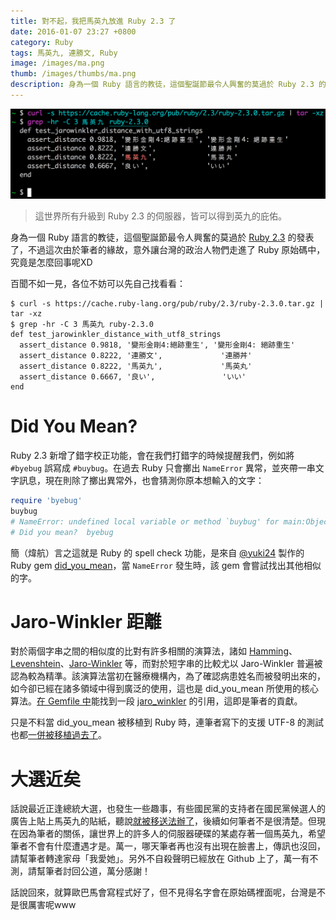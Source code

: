 ```yaml
---
title: 對不起，我把馬英九放進 Ruby 2.3 了
date: 2016-01-07 23:27 +0800
category: Ruby
tags: 馬英九, 連勝文, Ruby
image: /images/ma.png
thumb: /images/thumbs/ma.png
description: 身為一個 Ruby 語言的教徒，這個聖誕節最令人興奮的莫過於 Ruby 2.3 的發表了，不過這次由於筆者的緣故，意外讓台灣的政治人物們走進了 Ruby 原始碼中，究竟是怎麼回事呢XD
---
```


![](/images/ma.png)

> 這世界所有升級到 Ruby 2.3 的伺服器，皆可以得到英九的庇佑。

身為一個 Ruby 語言的教徒，這個聖誕節最令人興奮的莫過於 [Ruby 2.3] 的發表了，不過這次由於筆者的緣故，意外讓台灣的政治人物們走進了 Ruby 原始碼中，究竟是怎麼回事呢XD

百聞不如一見，各位不妨可以先自己找看看：

```
$ curl -s https://cache.ruby-lang.org/pub/ruby/2.3/ruby-2.3.0.tar.gz | tar -xz
$ grep -hr -C 3 馬英九 ruby-2.3.0
def test_jarowinkler_distance_with_utf8_strings
  assert_distance 0.9818, '變形金剛4:絕跡重生', '變形金剛4: 絕跡重生'
  assert_distance 0.8222, '連勝文',             '連勝丼'
  assert_distance 0.8222, '馬英九',             '馬英丸'
  assert_distance 0.6667, '良い',               'いい'
end
```

# Did You Mean?

Ruby 2.3 新增了錯字校正功能，會在我們打錯字的時候提醒我們，例如將 `#byebug` 誤寫成 `#buybug`。在過去 Ruby 只會擲出 `NameError` 異常，並夾帶一串文字訊息，現在則除了擲出異常外，也會猜測你原本想輸入的文字：

```ruby
require 'byebug'
buybug
# NameError: undefined local variable or method `buybug' for main:Object
# Did you mean?  byebug
```

簡（煒航）言之這就是 Ruby 的 spell check 功能，是來自 [@yuki24] 製作的 Ruby gem [did_you_mean]，當 `NameError` 發生時，該 gem  會嘗試找出其他相似的字。


# Jaro-Winkler 距離

對於兩個字串之間的相似度的比對有許多相關的演算法，諸如 [Hamming]、[Levenshtein]、[Jaro-Winkler] 等，而對於短字串的比較尤以 Jaro-Winkler 普遍被認為較為精準。該演算法當初在醫療機構內，為了確認病患姓名而被發明出來的，如今卻已經在諸多領域中得到廣泛的使用，這也是 did_you_mean 所使用的核心算法。[在 Gemfile 中](https://github.com/yuki24/did_you_mean/commit/15f8b049ce2a04957d0975027f2cbf8e93b0ad59)能找到一段 [jaro_winkler] 的引用，這即是筆者的貢獻。

只是不料當 did_you_mean 被移植到 Ruby 時，連筆者寫下的支援 UTF-8 的測試也都[一併被移植過去了](https://github.com/yuki24/did_you_mean/blob/b2e4b3c590a2fd1b08f37a9d976e4dfe97533c68/test/edit_distance/jaro_winkler_test.rb)。

# 大選近矣

話說最近正逢總統大選，也發生一些趣事，有些國民黨的支持者在國民黨候選人的廣告上貼上馬英九的貼紙，聽說[就被移送法辦了](https://www.ptt.cc/bbs/Gossiping/M.1451986445.A.CF1.html)，後續如何筆者不是很清楚。但現在因為筆者的關係，讓世界上的許多人的伺服器硬碟的某處存著一個馬英九，希望筆者不會有什麼遭遇才是。萬一，哪天筆者再也沒有出現在臉書上，傳訊也沒回，請幫筆者轉達家母「我愛她」。另外不自殺聲明已經放在 Github 上了，萬一有不測，請幫筆者討回公道，萬分感謝！

話說回來，就算歐巴馬會寫程式好了，但不見得名字會在原始碼裡面呢，台灣是不是很厲害呢www

[Ruby 2.3]: https://www.ruby-lang.org/en/news/2015/12/25/ruby-2-3-0-released/
[did_you_mean]: https://github.com/yuki24/did_you_mean
[jaro_winkler]: https://github.com/tonytonyjan/jaro_winkler
[@yuki24]: https://twitter.com/yuki24
[Levenshtein]: https://www.wikiwand.com/en/Levenshtein_distance
[Jaro-Winkler]: https://www.wikiwand.com/en/Jaro%E2%80%93Winkler_distance
[Hamming]: https://www.wikiwand.com/en/Hamming_distance